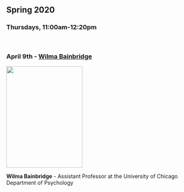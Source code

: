 ## Spring 2020

### Thursdays, 11:00am-12:20pm
<br>

### April 9th - [Wilma Bainbridge](https://github.com/uchicago-computation-workshop/Winter2020/tree/master/01-09_Boudourides)

<div><img src="https://psychology.uchicago.edu/sites/psychology.uchicago.edu/files/styles/columnwidth-wider/public/uploads/images/bainbridgeheadshot-7-1.jpg?itok=nW7iBZcG" width="200" height="267"></div>

**Wilma Bainbridge** - Assistant Professor at the University of Chicago Department of Psychology

<br>
